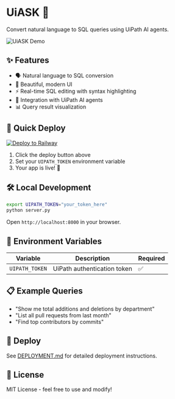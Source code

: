 # UiASK 🚀

Convert natural language to SQL queries using UiPath AI agents.

![UiASK Demo](https://via.placeholder.com/800x400/667eea/ffffff?text=UiASK+Demo)

## ✨ Features

- 🗣️ Natural language to SQL conversion
- 🎨 Beautiful, modern UI
- ⚡ Real-time SQL editing with syntax highlighting
- 🔄 Integration with UiPath AI agents
- 📊 Query result visualization

## 🚀 Quick Deploy

[![Deploy to Railway](https://railway.app/button.svg)](https://railway.app/template/your-template)

1. Click the deploy button above
2. Set your `UIPATH_TOKEN` environment variable
3. Your app is live! 🎉

## 🛠️ Local Development

```bash
export UIPATH_TOKEN="your_token_here"
python server.py
```

Open `http://localhost:8000` in your browser.

## 🔧 Environment Variables

| Variable | Description | Required |
|----------|-------------|----------|
| `UIPATH_TOKEN` | UiPath authentication token | ✅ |

## 📋 Example Queries

- "Show me total additions and deletions by department"
- "List all pull requests from last month"
- "Find top contributors by commits"

## 🚀 Deploy

See [DEPLOYMENT.md](DEPLOYMENT.md) for detailed deployment instructions.

## 📜 License

MIT License - feel free to use and modify! 